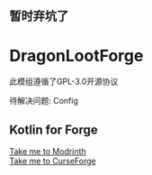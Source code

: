 ## 暂时弃坑了


# DragonLootForge
此模组遵循了GPL-3.0开源协议

待解决问题: Config
## Kotlin for Forge
[Take me to Modrinth ](https://modrinth.com/mod/kotlin-for-forge/versions)     
[Take me to CurseForge ](https://www.curseforge.com/minecraft/mc-mods/kotlin-for-forge)
